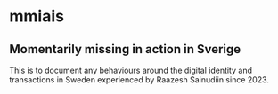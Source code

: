 # mmiais
## Momentarily missing in action in Sverige
This is to document any behaviours around the digital identity and transactions in Sweden experienced by Raazesh Sainudiin since 2023.

